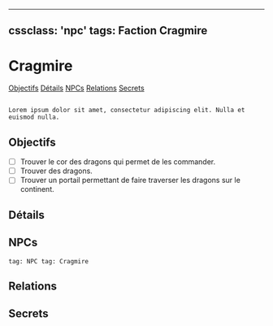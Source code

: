 
---
cssclass: 'npc'
tags: Faction Cragmire
---

# Cragmire
<span class="nav">[Objectifs](#Objectifs) [Détails](#Détails) [NPCs](#NPCs) [Relations](#Relations) [Secrets](#Secrets)</span>

```ad-desc

Lorem ipsum dolor sit amet, consectetur adipiscing elit. Nulla et euismod nulla.
```

## Objectifs
- [ ] Trouver le cor des dragons qui permet de les commander.
- [ ] Trouver des dragons.
- [ ] Trouver un portail permettant de faire traverser les dragons sur le continent.

## Détails

## NPCs
```query
tag: NPC tag: Cragmire
```

## Relations

## Secrets